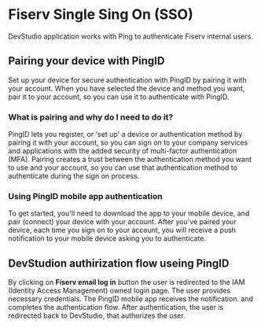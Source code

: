 # Fiserv Single Sing On (SSO)

DevStudio application works with Ping to authenticate Fiserv internal users.

## Pairing your device with PingID

Set up your device for secure authentication with PingID by pairing it with your account. When you have selected the device and method you want, pair it to your account, so you can use it to authenticate with PingID.

### What is pairing and why do I need to do it?

PingID lets you register, or 'set up' a device or authentication method by pairing it with your account, so you can sign on to your company services and applications with the added security of multi-factor authentication (MFA). 
Pairing creates a trust between the authentication method you want to use and your account, so you can use that authentication method to authenticate during the sign on process.

### Using PingID mobile app authentication

To get started, you'll need to download the app to your mobile device, and pair (connect) your device with your account. After you've paired your device, each time you sign on to your account, you will receive a push notification to your mobile device asking you to authenticate.

## DevStudion authirization flow useing PingID

By clicking on **Fiserv email log in** button the user is redirected to the IAM (Identity Access Management) owned login page.
The user provides necessary credentials.
The PingID mobile app receives the notification.
and completes the authentication flow.
After authentication, the user is redirected back to DevStudio, that authorizes the user.

